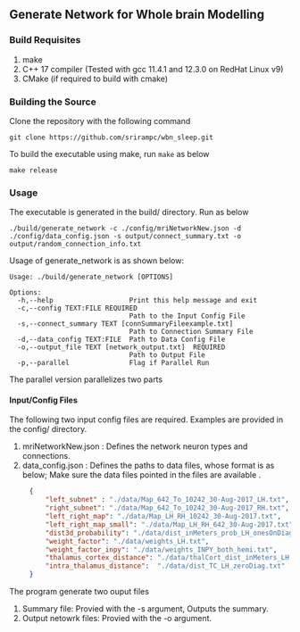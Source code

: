 ## Generate Network for Whole brain Modelling

### Build Requisites

1. make 
2. C++ 17 compiler (Tested with gcc 11.4.1 and 12.3.0 on RedHat Linux v9)
3. CMake (if required to build with cmake)


### Building the Source
Clone the repository with the following command 

    git clone https://github.com/srirampc/wbn_sleep.git


To build the executable using make, run `make` as below

    make release

### Usage 

The executable is generated in the build/ directory. Run as below

    ./build/generate_network -c ./config/mriNetworkNew.json -d ./config/data_config.json -s output/connect_summary.txt -o output/random_connection_info.txt

Usage of generate_network is as shown below:

    Usage: ./build/generate_network [OPTIONS]
    
    Options:
      -h,--help                   Print this help message and exit
      -c,--config TEXT:FILE REQUIRED
                                  Path to the Input Config File
      -s,--connect_summary TEXT [connSummaryFileexample.txt]
                                  Path to Connection Summary File
      -d,--data_config TEXT:FILE  Path to Data Config File
      -o,--output_file TEXT [network_output.txt]  REQUIRED
                                  Path to Output File
      -p,--parallel               Flag if Parallel Run

The parallel version parallelizes two parts

#### Input/Config Files

The following two input config files are required. Examples are provided in the config/ directory.
1. mriNetworkNew.json : Defines the network neuron types and connections.
2. data_config.json : Defines the paths to data files, whose format is as below; Make sure the data files pointed in the files are available 
.

```json
     {
         "left_subnet" : "./data/Map_642_To_10242_30-Aug-2017_LH.txt",
         "right_subnet": "./data/Map_642_To_10242_30-Aug-2017_RH.txt",
         "left_right_map": "./data/Map_LH_RH_10242_30-Aug-2017.txt",
         "left_right_map_small": "./data/Map_LH_RH_642_30-Aug-2017.txt",
         "dist3d_probability": "./data/dist_inMeters_prob_LH_onesOnDiag.txt",
         "weight_factor": "./data/weights_LH.txt",
         "weight_factor_inpy": "./data/weights_INPY_both_hemi.txt",
         "thalamus_cortex_distance": "./data/thalCort_dist_inMeters_LH.txt",
         "intra_thalamus_distance":  "./data/dist_TC_LH_zeroDiag.txt"
     }
```

 The program generate two ouput files

1. Summary file: Provied with the -s argument, Outputs the summary.
2. Output netowrk files: Provied with the -o argument.
